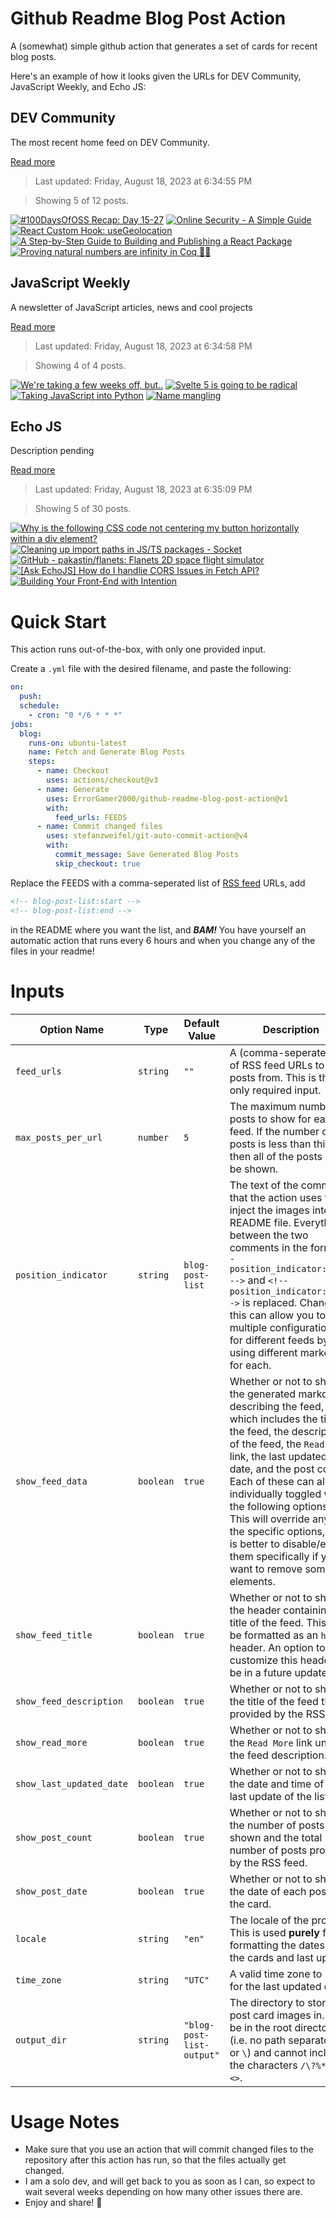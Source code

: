 # Github Readme Blog Post Action

A (somewhat) simple github action that generates a set of cards for recent blog posts.

Here's an example of how it looks given the URLs for DEV Community, JavaScript Weekly, and Echo JS:

<!-- post-list:start -->
## DEV Community

The most recent home feed on DEV Community.

[Read more](https://dev.to)
> Last updated: Friday, August 18, 2023 at 6:34:55 PM

> Showing 5 of 12 posts.

[![#100DaysOfOSS Recap: Day 15-27](https://raw.githubusercontent.com/ErrorGamer2000/github-readme-blog-post-action/main/generated_files/DEV_Community/_100DaysOfOSS_Recap__Day_15-27.svg)](https://dev.to/adiatiayu/100daysofoss-recap-day-15-27-360h)
[![Online Security - A Simple Guide](https://raw.githubusercontent.com/ErrorGamer2000/github-readme-blog-post-action/main/generated_files/DEV_Community/Online_Security_-_A_Simple_Guide.svg)](https://dev.to/mohabgabber/online-security-a-simple-guide-d7g)
[![React Custom Hook: useGeolocation](https://raw.githubusercontent.com/ErrorGamer2000/github-readme-blog-post-action/main/generated_files/DEV_Community/React_Custom_Hook__useGeolocation.svg)](https://dev.to/sergeyleschev/react-custom-hook-usegeolocation-1oh)
[![A Step-by-Step Guide to Building and Publishing a React Package](https://raw.githubusercontent.com/ErrorGamer2000/github-readme-blog-post-action/main/generated_files/DEV_Community/A_Step-by-Step_Guide_to_Building_and_Publishing_a_React_Package.svg)](https://dev.to/iamkelv/a-step-by-step-guide-to-building-and-publishing-a-react-package-3o8m)
[![Proving natural numbers are infinity in Coq 🧙🏼](https://raw.githubusercontent.com/ErrorGamer2000/github-readme-blog-post-action/main/generated_files/DEV_Community/Proving_natural_numbers_are_infinity_in_Coq_🧙🏼.svg)](https://dev.to/vit0rr/proving-natural-numbers-are-infinity-in-coq-2356)


## JavaScript Weekly

A newsletter of JavaScript articles, news and cool projects

[Read more](https://javascriptweekly.com/)
> Last updated: Friday, August 18, 2023 at 6:34:58 PM

> Showing 4 of 4 posts.

[![We're taking a few weeks off, but..](https://raw.githubusercontent.com/ErrorGamer2000/github-readme-blog-post-action/main/generated_files/JavaScript_Weekly/We're_taking_a_few_weeks_off__but...svg)](https://javascriptweekly.com/issues/652)
[![Svelte 5 is going to be radical](https://raw.githubusercontent.com/ErrorGamer2000/github-readme-blog-post-action/main/generated_files/JavaScript_Weekly/Svelte_5_is_going_to_be_radical.svg)](https://javascriptweekly.com/issues/651)
[![Taking JavaScript into Python](https://raw.githubusercontent.com/ErrorGamer2000/github-readme-blog-post-action/main/generated_files/JavaScript_Weekly/Taking_JavaScript_into_Python.svg)](https://javascriptweekly.com/issues/650)
[![Name mangling](https://raw.githubusercontent.com/ErrorGamer2000/github-readme-blog-post-action/main/generated_files/JavaScript_Weekly/Name_mangling.svg)](https://javascriptweekly.com/issues/649)


## Echo JS

Description pending

[Read more](
http://www.echojs.com
)
> Last updated: Friday, August 18, 2023 at 6:35:09 PM

> Showing 5 of 30 posts.

[![
Why is the following CSS code not centering my button horizontally within a div element?
](https://raw.githubusercontent.com/ErrorGamer2000/github-readme-blog-post-action/main/generated_files/_Echo_JS_/_Why_is_the_following_CSS_code_not_centering_my_button_horizontally_within_a_div_element__.svg)](
http://www.echojs.com/news/41946
)
[![Cleaning up import paths in JS/TS packages - Socket](https://raw.githubusercontent.com/ErrorGamer2000/github-readme-blog-post-action/main/generated_files/_Echo_JS_/Cleaning_up_import_paths_in_JS_TS_packages_-_Socket.svg)](https://socket.dev/blog/we-don-t-need-more-path-aliases)
[![GitHub - pakastin/flanets: Flanets 2D space flight simulator](https://raw.githubusercontent.com/ErrorGamer2000/github-readme-blog-post-action/main/generated_files/_Echo_JS_/GitHub_-_pakastin_flanets__Flanets_2D_space_flight_simulator.svg)](https://github.com/pakastin/flanets)
[![
[Ask EchoJS] How do I handlie CORS Issues in Fetch API?
](https://raw.githubusercontent.com/ErrorGamer2000/github-readme-blog-post-action/main/generated_files/_Echo_JS_/_[Ask_EchoJS]_How_do_I_handlie_CORS_Issues_in_Fetch_API__.svg)](
http://www.echojs.com/news/41943
)
[![Building Your Front-End with Intention](https://raw.githubusercontent.com/ErrorGamer2000/github-readme-blog-post-action/main/generated_files/_Echo_JS_/Building_Your_Front-End_with_Intention.svg)](https://cfe.dev/events/frontend-with-intention/)


<!-- post-list:end -->

# Quick Start

This action runs out-of-the-box, with only one provided input.

Create a `.yml` file with the desired filename, and paste the following:

```yml
on:
  push:
  schedule:
    - cron: "0 */6 * * *"
jobs:
  blog:
    runs-on: ubuntu-latest
    name: Fetch and Generate Blog Posts
    steps:
      - name: Checkout
        uses: actions/checkout@v3
      - name: Generate
        uses: ErrorGamer2000/github-readme-blog-post-action@v1
        with:
          feed_urls: FEEDS
      - name: Commit changed files
        uses: stefanzweifel/git-auto-commit-action@v4
        with:
          commit_message: Save Generated Blog Posts
          skip_checkout: true
```

Replace the FEEDS with a comma-seperated list of [RSS feed](https://rss.com/blog/how-do-rss-feeds-work/) URLs, add

```md
<!-- blog-post-list:start -->
<!-- blog-post-list:end -->
```

in the README where you want the list, and **_BAM!_** You have yourself an automatic action that runs every 6 hours and when you change any of the files in your readme!

# Inputs

<table>
  <thead>
    <tr>
      <th>Option Name</th>
      <th>Type</th>
      <th>Default Value</th>
      <th>Description</th>
    </tr>
  </thead>
  <tbody>
    <tr>
      <td><code>feed_urls</code></td>
      <td><code>string</code></td>
      <td><code>""</code></td>
      <td>A (comma-seperated) list of RSS feed URLs to load posts from. This is the only required input.</td>
    </tr>
    <tr>
      <td><code>max_posts_per_url</code></td>
      <td><code>number</code></td>
      <td><code>5</code></td>
      <td>The maximum number of posts to show for each feed. If the number of posts is less than this, then all of the posts will be shown.</td>
    </tr>
    <tr>
      <td><code>position_indicator</code></td>
      <td><code>string</code></td>
      <td><code>blog-post-list</code></td>
      <td>The text of the comments that the action uses to inject the images into the README file. Everything between the two comments in the form <code>&lt;!-- position_indicator:start --&gt;</code> and <code>&lt;!-- position_indicator:end --&gt;</code> is replaced. Changing this can allow you to use multiple configurations for different feeds by using different markers for each.</td>
    </tr>
    <tr>
      <td><code>show_feed_data</code></td>
      <td><code>boolean</code></td>
      <td><code>true</code></td>
      <td>Whether or not to show the generated markdown describing the feed, which includes the title of the feed, the description of the feed, the <code>Read More</code> link, the last updated date, and the post count. Each of these can also be individually toggled with the following options. This will override any of the specific options, so it is better to disable/enable them specifically if you want to remove some elements.</td>
    </tr>
    <tr>
      <td><code>show_feed_title</code></td>
      <td><code>boolean</code></td>
      <td><code>true</code></td>
      <td>Whether or not to show the header containing the title of the feed. This will be formatted as an <code>h2</code> header. An option to customize this header will be in a future update.</td>
    </tr>
    <tr>
      <td><code>show_feed_description</code></td>
      <td><code>boolean</code></td>
      <td><code>true</code></td>
      <td>Whether or not to show the title of the feed that is provided by the RSS feed.</td>
    </tr>
    <tr>
      <td><code>show_read_more</code></td>
      <td><code>boolean</code></td>
      <td><code>true</code></td>
      <td>Whether or not to show the <code>Read More</code> link under the feed description.</td>
    </tr>
    <tr>
      <td><code>show_last_updated_date</code></td>
      <td><code>boolean</code></td>
      <td><code>true</code></td>
      <td>Whether or not to show the date and time of the last update of the list.</td>
    </tr>
    <tr>
      <td><code>show_post_count</code></td>
      <td><code>boolean</code></td>
      <td><code>true</code></td>
      <td>Whether or not to show the number of posts shown and the total number of posts provided by the RSS feed.</td>
    </tr>
    <tr>
      <td><code>show_post_date</code></td>
      <td><code>boolean</code></td>
      <td><code>true</code></td>
      <td>Whether or not to show the date of each post on the card.</td>
    </tr>
    <tr>
      <td><code>locale</code></td>
      <td><code>string</code></td>
      <td><code>"en"</code></td>
      <td>The locale of the project. This is used <strong>purely</strong> for formatting the dates of the cards and last update.</td>
    </tr>
    <tr>
      <td><code>time_zone</code></td>
      <td><code>string</code></td>
      <td><code>"UTC"</code></td>
      <td>A valid time zone to use for the last updated date.</td>
    </tr>
    <tr>
      <td><code>output_dir</code></td>
      <td><code>string</code></td>
      <td><code>"blog-post-list-output"</code></td>
      <td>The directory to store the post card images in. Must be in the root directory (i.e. no path separators <code>/</code> or <code>\</code>) and cannot include the characters <code>/\?%*:|"&lt;&gt;</code>.</td>
    </tr>
<!--
    <tr>
      <td><code></code></td>
      <td><cde></cde></td>
      <td><code></code></td>
      <td></td>
    </tr>
-->
  </tbody>
</table>

# Usage Notes

- Make sure that you use an action that will commit changed files to the repository after this action has run, so that the files actually get changed.
- I am a solo dev, and will get back to you as soon as I can, so expect to wait several weeks depending on how many other issues there are.
- Enjoy and share! 🤗
